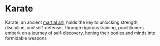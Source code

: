 # Karate
Karate, an ancient [martial art](https://combatappnow.com/), holds the key to unlocking strength, discipline, and self-defense. Through rigorous training, practitioners embark on a journey of self-discovery, honing their bodies and minds into formidable weapons

